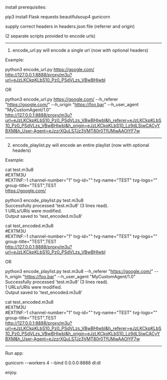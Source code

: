 install prerequisites:  

pip3 install Flask requests beautifulsoup4 gunicorn

supply correct headers in headers.json file (referrer and origin)

(2 separate scripts provided to encode urls)  

-----------------------------------------------------------------------------------------------------------------------------------------------  

1. encode_url.py will encode a single url (now with optional headers)

Example:

python3 encode_url.py https://google.com/  
http://127.0.0.1:8888/proxy/m3u?url=eJzLKCkpKLbS10_Pz0_PSdVLzs_VBwBHIwbl

OR  

python3 encode_url.py https://google.com/ --h_referer "https://google.com/" --h_origin "https://foo.bar" --h_user_agent "MyCustomAgent/1.0"  
http://127.0.0.1:8888/proxy/m3u?url=eJzLKCkpKLbS10_Pz0_PSdVLzs_VBwBHIwbl&h_referer=eJzLKCkpKLbS10_Pz0_PSdVLzs_VBwBHIwbl&h_origin=eJzLKCkpKLbS10_Lz9dLSiwCACyYBXM&h_User-Agent=eJzzrXQuLS7Jz3VMT80r0TfUMwAAOlYF7w  

-----------------------------------------------------------------------------------------------------------------------------------------------  

2. encode_playlist.py will encode an entire playlist (now with optional headers)  

Example:  

cat test.m3u8  
#EXTM3U  
#EXTINF:-1 channel-number="1" tvg-id="" tvg-name="TEST" tvg-logo="" group-title="TEST",TEST  
https://google.com/

python3 encode_playlist.py test.m3u8  
Successfully processed 'test.m3u8' (3 lines read).  
1 URLs/URIs were modified.  
Output saved to 'test_encoded.m3u8'  

cat test_encoded.m3u8  
#EXTM3U  
#EXTINF:-1 channel-number="1" tvg-id="" tvg-name="TEST" tvg-logo="" group-title="TEST",TEST  
http://127.0.0.1:8888/proxy/m3u?url=eJzLKCkpKLbS10_Pz0_PSdVLzs_VBwBHIwbl  

OR  

python3 encode_playlist.py test.m3u8 --h_referer "https://google.com/" --h_origin "https://foo.bar" --h_user_agent "MyCustomAgent/1.0"  
Successfully processed 'test.m3u8' (3 lines read).  
1 URLs/URIs were modified.  
Output saved to 'test_encoded.m3u8'  

cat test_encoded.m3u8  
#EXTM3U  
#EXTINF:-1 channel-number="1" tvg-id="" tvg-name="TEST" tvg-logo="" group-title="TEST",TEST  
http://127.0.0.1:8888/proxy/m3u?url=eJzLKCkpKLbS10_Pz0_PSdVLzs_VBwBHIwbl&h_referer=eJzLKCkpKLbS10_Pz0_PSdVLzs_VBwBHIwbl&h_origin=eJzLKCkpKLbS10_Lz9dLSiwCACyYBXM&h_User-Agent=eJzzrXQuLS7Jz3VMT80r0TfUMwAAOlYF7w  

-----------------------------------------------------------------------------------------------------------------------------------------------  

Run app:

gunicorn --workers 4 --bind 0.0.0.0:8888 dl:dl

enjoy.
